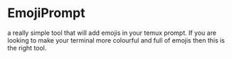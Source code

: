 # EmojiPrompt
a really simple tool that will add emojis in your temux prompt. If you are looking to make your terminal more colourful and full of emojis then this is the right tool.
